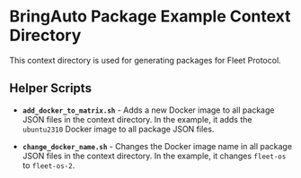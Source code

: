 # BringAuto Package Example Context Directory

This context directory is used for generating packages for Fleet Protocol.

## Helper Scripts

- **`add_docker_to_matrix.sh`** - Adds a new Docker image to all package JSON files in the context directory. In the example, it adds the `ubuntu2310` Docker image to all package JSON files.

- **`change_docker_name.sh`** - Changes the Docker image name in all package JSON files in the context directory. In the example, it changes `fleet-os` to `fleet-os-2`.
